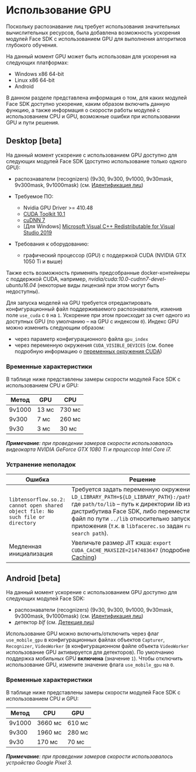 # Использование GPU

Поскольку распознавание лиц требует использования значительных вычислительных ресурсов, была добавлена возможность ускорения модулей Face SDK с использованием GPU для выполнения алгоритмов глубокого обучения. 

На данный момент GPU может быть использован для ускорения на следующих платформах: 

* Windows x86 64-bit 
* Linux x86 64-bit
* Android

В данном разделе представлена информация о том, для каких модулей Face SDK доступно ускорение, каким образом включить данную функцию, а также информация о скорости работы модулей с использованием CPU и GPU, возможные ошибки при использовании GPU и пути решения. 

## Desktop [beta]

На данный момент ускорение с использованием GPU доступно для следующих модулей Face SDK (доступно использование только одного GPU):

* распознаватели (recognizers) (9v30, 9v300, 9v1000, 9v30mask, 9v300mask, 9v1000mask) (см. [Идентификация лиц](face_identification.md))

* Требуемое ПО: 
   * Nvidia GPU Driver >= 410.48
   * [CUDA Toolkit 10.1](https://developer.nvidia.com/cuda-toolkit-archive)
   * [cuDNN 7](https://developer.nvidia.com/rdp/cudnn-archive#a-collapse765-90)
   * [Для Windows] [Microsoft Visual C++ Redistributable for Visual Studio 2019](https://visualstudio.microsoft.com/downloads/)
* Требования к оборудованию: 
   * графический процессор (GPU) с поддержкой CUDA (NVIDIA GTX 1050 Ti и выше)

Также есть возможность применять предсобранные docker-контейнеры с поддержкой CUDA, например,  *nvidia/cuda:10.0-cudnn7-devel-ubuntu16.04* (некоторые виды лицензий при этом могут быть недоступны).

Для запуска моделей на GPU требуется отредактировать конфигурационный файл поддерживаемого распознавателя, изменив поле `use_cuda` с `0` на `1`. Ускорение при этом происходит за счет одного из доступных GPU (по умолчанию – на GPU с индексом `0`). Индекс GPU можно изменить следующим образом:  
* через параметр конфигурационного файла `gpu_index`  
* через переменную окружения `CUDA_VISIBLE_DEVICES` (см. более подробную информацию о [переменных окружения CUDA](https://docs.nvidia.com/cuda/cuda-c-programming-guide/index.html#env-vars))

### Временные характеристики 

В таблице ниже представлены замеры скорости модулей Face SDK с использованием CPU и GPU: 

| Метод | GPU | CPU |
| ----- | --- | --- |
| 9v1000 | 13 мс | 730 мс | 
| 9v300 | 7 мс | 260 мс | 
| 9v30 | 3 мс | 30 мс | 

_**Примечание**: при проведении замеров скорости использовалась видеокарта NVIDIA GeForce GTX 1080 Ti и процессор Intel Core i7._ 

### Устранение неполадок 

| Ошибка  | Решение |
| ------- | ------- |
| `libtensorflow.so.2: cannot open shared object file: No such file or directory`  | Требуется задать переменную окружения `LD_LIBRARY_PATH=${LD_LIBRARY_PATH}:/path/to/lib`, где `path/to/lib` – путь к директории *lib* из дистрибутива Face SDK, либо переместить этот файл по пути `../lib` относительно запускаемого приложения (т.к. в `libfacerec.so` задан `run-time search path`). |
| Медленная инициализация | Увеличьте размер JIT кэша: `export CUDA_CACHE_MAXSIZE=2147483647` (подробнее - [JIT Caching](https://developer.nvidia.com/blog/cuda-pro-tip-understand-fat-binaries-jit-caching/)) |

## Android [beta]

На данный момент ускорение с использованием GPU доступно для следующих модулей Face SDK:

* распознаватели (recognizers) (9v30, 9v300, 9v1000, 9v30mask, 9v300mask, 9v1000mask) (см. [Идентификация лиц](face_identification.md))
* детектор *blf* (см. [Детекция лиц](face_capturing.md))

Использование GPU можно включить/отключить через флаг `use_mobile_gpu` в конфигурационных файлах объектов `Capturer`, `Recognizer`, `VideoWorker` (в конфигурационном файле объекта `VideoWorker` использование GPU активируется для детекторов). По умолчанию поддержка мобильных GPU **включена** (значение `1`). Чтобы отключить использование GPU, измените значение флага `use_mobile_gpu` на `0`.

### Временные характеристики 

В таблице ниже представлены замеры скорости модулей Face SDK с использованием CPU и GPU: 

| Метод | CPU | GPU | 
| ----- | --- | --- |
| 9v1000 | 3660 мс | 610 мс | 
| 9v300 | 1960 мс | 280 мс |  
| 9v30 | 170 мс | 70 мс | 

_**Примечание**: при проведении замеров скорости использовалось устройство Google Pixel 3._
